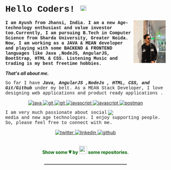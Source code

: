<h1 style="font-family:courier;"> Hello Coders! <img src="https://imgur.com/TFzFv3D.gif" height=20px width=20px></h1>

<!--<img src="https://imgur.com/Z9n1y5S.gif" height=47% width=47% align="right">-->

<img src="https://github.com/AyushAgarwaal/AyushAgarwaal/blob/master/1675874823588.jpg" width=20% height=25% align="right">


<p style="font-family:courier;"><b>I am <b>Ayush</b> from Jhansi, India. I am a new Age-technology enthusiast and value investor too.Currently, I am pursuing B.Tech in Computer Science from Sharda University, Greater Noida. Now, I am working as a JAVA & MEAN developer and playing with some BACKEND & FRONTEND languages like Java ,NodeJS, AngularJS, BootStrap, HTML & CSS. Listening Music and trading is my best freetime hobbies.           

<i>That's all about me.</i></b>
<p style="font-family:courier;">
So far I have <b><i> Java, AngularJS ,NodeJs , HTML, CSS, and Git/Github </i></b> under my belt. As a MEAN Stack Developer, I love designing web applications and product ready applications .


<p align="center">  
    <a href="https://java.com" target="_blank" rel="noreferrer"> <img src="https://www.vectorlogo.zone/logos/java/java-ar21.svg" alt="java" width="60" height="40"/> </a> 
    <a href="https://slack.com/intl/en-in/help/categories/360000049063" target="_blank" rel="noreferrer"> <img src="https://www.vectorlogo.zone/logos/slack/slack-ar21.svg" alt="git" width="40" height="40"/> </a> 
    <a href="https://git-scm.com/" target="_blank" rel="noreferrer"> <img src="https://www.vectorlogo.zone/logos/git-scm/git-scm-icon.svg" alt="git" width="40" height="40"/> </a> 
    <a href="https://html.com" target="_blank" rel="noreferrer"> <img src="https://www.vectorlogo.zone/logos/w3_html5/w3_html5-ar21.svg" alt="javascript" width="60" height="40"/> </a>
    <a href="https://developer.mozilla.org/en-US/docs/Web/JavaScript" target="_blank" rel="noreferrer"> <img src="https://www.vectorlogo.zone/logos/javascript/javascript-ar21.svg" alt="javascript" width="60" height="40"/> </a> 
    <a href="https://nodejs.org" target="_blank" rel="noreferrer"> </a> 
    <a href="https://postman.com" target="_blank" rel="noreferrer"> <img src="https://www.vectorlogo.zone/logos/getpostman/getpostman-icon.svg" alt="postman" width="40" height="40"/> </a> 
       
      
  </p>

<img src="https://www.linkpicture.com/q/github_1.gif" align="right" width=36%>
<p style="font-family:courier;">
I am very much passionate about social media and new age technologies. I enjoy supporting people. So, please feel free to connect with me.</p>

<div align="center">
<a href="https://www.facebook.com/profile.php?id=100035905262683" target="_blank">
<img src=https://www.vectorlogo.zone/logos/facebook/facebook-ar21.svg alt=twitter style="margin-bottom: 1px;" />
</a>
<a href="https://www.linkedin.com/in/ayush-agarwal-%F0%9F%9A%A9-3aba67210/" target="_blank">
<img src=https://img.shields.io/badge/linkedin-%231E77B5.svg?&style=for-the-badge&logo=linkedin&logoColor=white alt=linkedin style="margin-bottom: 20px;" />
</a>
<a href="https://github.com/AyushAgarwaal" target="_blank">
<img src=https://img.shields.io/badge/github-%2324292e.svg?&style=for-the-badge&logo=github&logoColor=white alt=github style="margin-bottom: 20px;" />
</a>

</div> 

<p align="center" style="color:darkgreen;>&nbsp;</p>
<h3 align="center" ><b>Show some 💗 by <img src="https://imgur.com/o7ncZFp.jpg" height=25px width=25px> some repositories.</h3>
<p align="center">_______________________________________</b></p>
